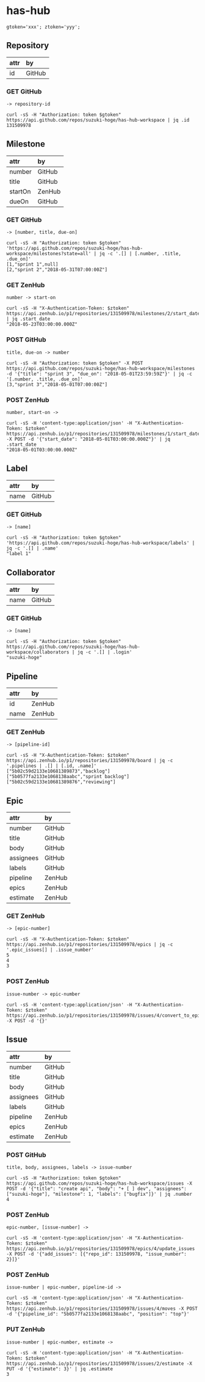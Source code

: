 # has-hub
```
gtoken='xxx'; ztoken='yyy';
```
## Repository
attr | by 
:--  | :--
id   | GitHub
### GET GitHub
`-> repository-id`

```
curl -sS -H "Authorization: token $gtoken" https://api.github.com/repos/suzuki-hoge/has-hub-workspace | jq .id
131509978
```
## Milestone
attr    | by    
:--     | :--   
number  | GitHub
title   | GitHub
startOn | ZenHub
dueOn   | GitHub
### GET GitHub
`-> [number, title, due-on]`

```
curl -sS -H "Authorization: token $gtoken" 'https://api.github.com/repos/suzuki-hoge/has-hub-workspace/milestones?state=all' | jq -c '.[] | [.number, .title, .due_on]'
[1,"sprint 1",null]
[2,"sprint 2","2018-05-31T07:00:00Z"]
```
### GET ZenHub
`number -> start-on`

```
curl -sS -H "X-Authentication-Token: $ztoken" https://api.zenhub.io/p1/repositories/131509978/milestones/2/start_date | jq .start_date
"2018-05-23T03:00:00.000Z"
```
### POST GitHub
`title, due-on -> number`

```
curl -sS -H "Authorization: token $gtoken" -X POST https://api.github.com/repos/suzuki-hoge/has-hub-workspace/milestones -d '{"title": "sprint 3", "due_on": "2018-05-01T23:59:59Z"}' | jq -c '[.number, .title, .due_on]'
[3,"sprint 3","2018-05-01T07:00:00Z"]
```
### POST ZenHub
`number, start-on ->`

```
curl -sS -H 'content-type:application/json' -H "X-Authentication-Token: $ztoken" https://api.zenhub.io/p1/repositories/131509978/milestones/1/start_date -X POST -d '{"start_date": "2018-05-01T03:00:00.000Z"}' | jq .start_date
"2018-05-01T03:00:00.000Z"
```
## Label
attr | by    
:--  | :--   
name | GitHub
### GET GitHub
`-> [name]`

```
curl -sS -H "Authorization: token $gtoken" 'https://api.github.com/repos/suzuki-hoge/has-hub-workspace/labels' | jq -c '.[] | .name'     
"label 1"
```
## Collaborator
attr | by    
:--  | :--   
name | GitHub
### GET GitHub
`-> [name]`

```
curl -sS -H "Authorization: token $gtoken" https://api.github.com/repos/suzuki-hoge/has-hub-workspace/collaborators | jq -c '.[] | .login'
"suzuki-hoge"
```
## Pipeline
attr | by    
:--  | :--   
id   | ZenHub
name | ZenHub
### GET ZenHub
`-> [pipeline-id]`

```
curl -sS -H "X-Authentication-Token: $ztoken" https://api.zenhub.io/p1/repositories/131509978/board | jq -c '.pipelines | .[] | [.id, .name]'
["5b02c59d2133e10681389873","backlog"]
["5b0577fa2133e1068138aabc","sprint backlog"]
["5b02c59d2133e10681389876","reviewing"]
```
## Epic
attr      | by    
:--       | :--   
number    | GitHub
title     | GitHub
body      | GitHub
assignees | GitHub
labels    | GitHub
pipeline  | ZenHub
epics     | ZenHub
estimate  | ZenHub
### GET ZenHub
`-> [epic-number]`

```
curl -sS -H "X-Authentication-Token: $ztoken" https://api.zenhub.io/p1/repositories/131509978/epics | jq -c '.epic_issues[] | .issue_number'
5
4
3
```
### POST ZenHub
`issue-number -> epic-number`

```
curl -sS -H 'content-type:application/json' -H "X-Authentication-Token: $ztoken" https://api.zenhub.io/p1/repositories/131509978/issues/4/convert_to_epic -X POST -d '{}'
```
## Issue
attr      | by    
:--       | :--   
number    | GitHub
title     | GitHub
body      | GitHub
assignees | GitHub
labels    | GitHub
pipeline  | ZenHub
epics     | ZenHub
estimate  | ZenHub
### POST GitHub
`title, body, assignees, labels -> issue-number`

```
curl -sS -H "Authorization: token $gtoken" https://api.github.com/repos/suzuki-hoge/has-hub-workspace/issues -X POST -d '{"title": "create api", "body": "+ [ ] dev", "assignees": ["suzuki-hoge"], "milestone": 1, "labels": ["bugfix"]}' | jq .number
4
```

### POST ZenHub
`epic-number, [issue-number] ->`

```
curl -sS -H 'content-type:application/json' -H "X-Authentication-Token: $ztoken" https://api.zenhub.io/p1/repositories/131509978/epics/4/update_issues -X POST -d '{"add_issues": [{"repo_id": 131509978, "issue_number": 2}]}'
```

### POST ZenHub
`issue-number | epic-number, pipeline-id ->`

```
curl -sS -H 'content-type:application/json' -H "X-Authentication-Token: $ztoken" https://api.zenhub.io/p1/repositories/131509978/issues/4/moves -X POST -d '{"pipeline_id": "5b0577fa2133e1068138aabc", "position": "top"}'
```

### PUT ZenHub
`issue-number | epic-number, estimate -> `

```
curl -sS -H 'content-type:application/json' -H "X-Authentication-Token: $ztoken" https://api.zenhub.io/p1/repositories/131509978/issues/2/estimate -X PUT -d '{"estimate": 3}' | jq .estimate
3
```
